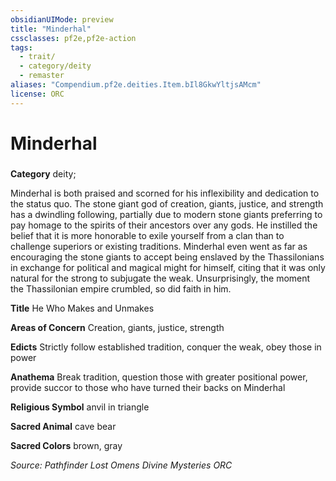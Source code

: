 ```yaml
---
obsidianUIMode: preview
title: "Minderhal"
cssclasses: pf2e,pf2e-action
tags:
  - trait/
  - category/deity
  - remaster
aliases: "Compendium.pf2e.deities.Item.bIl8GkwYltjsAMcm"
license: ORC
---
```

# Minderhal

### 

**Category** deity; 




Minderhal is both praised and scorned for his inflexibility and dedication to the status quo. The stone giant god of creation, giants, justice, and strength has a dwindling following, partially due to modern stone giants preferring to pay homage to the spirits of their ancestors over any gods. He instilled the belief that it is more honorable to exile yourself from a clan than to challenge superiors or existing traditions. Minderhal even went as far as encouraging the stone giants to accept being enslaved by the Thassilonians in exchange for political and magical might for himself, citing that it was only natural for the strong to subjugate the weak. Unsurprisingly, the moment the Thassilonian empire crumbled, so did faith in him.

**Title** He Who Makes and Unmakes

**Areas of Concern** Creation, giants, justice, strength

**Edicts** Strictly follow established tradition, conquer the weak, obey those in power

**Anathema** Break tradition, question those with greater positional power, provide succor to those who have turned their backs on Minderhal

**Religious Symbol** anvil in triangle

**Sacred Animal** cave bear

**Sacred Colors** brown, gray

*Source: Pathfinder Lost Omens Divine Mysteries*
*ORC*